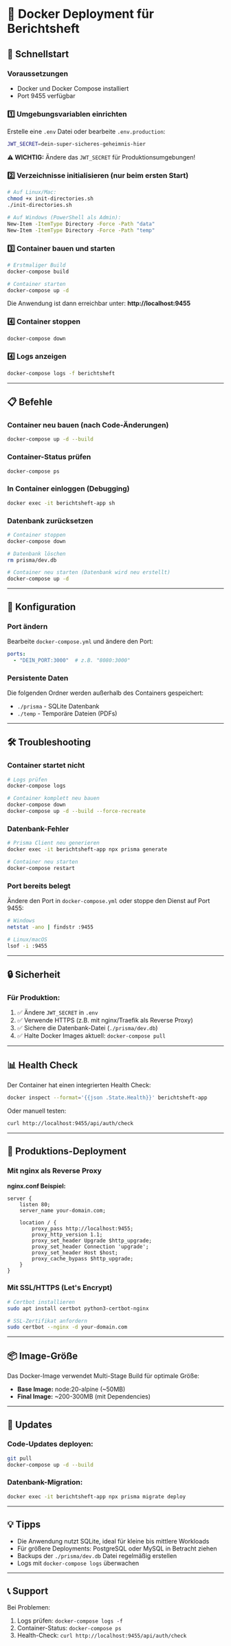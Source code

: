 # 🐳 Docker Deployment für Berichtsheft

## 🚀 Schnellstart

### Voraussetzungen
- Docker und Docker Compose installiert
- Port 9455 verfügbar

### 1️⃣ Umgebungsvariablen einrichten

Erstelle eine `.env` Datei oder bearbeite `.env.production`:

```bash
JWT_SECRET=dein-super-sicheres-geheimnis-hier
```

**⚠️ WICHTIG:** Ändere das `JWT_SECRET` für Produktionsumgebungen!

### 2️⃣ Verzeichnisse initialisieren (nur beim ersten Start)

```bash
# Auf Linux/Mac:
chmod +x init-directories.sh
./init-directories.sh

# Auf Windows (PowerShell als Admin):
New-Item -ItemType Directory -Force -Path "data"
New-Item -ItemType Directory -Force -Path "temp"
```

### 3️⃣ Container bauen und starten

```bash
# Erstmaliger Build
docker-compose build

# Container starten
docker-compose up -d
```

Die Anwendung ist dann erreichbar unter: **http://localhost:9455**

### 4️⃣ Container stoppen

```bash
docker-compose down
```

### 4️⃣ Logs anzeigen

```bash
docker-compose logs -f berichtsheft
```

---

## 📋 Befehle

### Container neu bauen (nach Code-Änderungen)
```bash
docker-compose up -d --build
```

### Container-Status prüfen
```bash
docker-compose ps
```

### In Container einloggen (Debugging)
```bash
docker exec -it berichtsheft-app sh
```

### Datenbank zurücksetzen
```bash
# Container stoppen
docker-compose down

# Datenbank löschen
rm prisma/dev.db

# Container neu starten (Datenbank wird neu erstellt)
docker-compose up -d
```

---

## 🔧 Konfiguration

### Port ändern
Bearbeite `docker-compose.yml` und ändere den Port:
```yaml
ports:
  - "DEIN_PORT:3000"  # z.B. "8080:3000"
```

### Persistente Daten
Die folgenden Ordner werden außerhalb des Containers gespeichert:
- `./prisma` - SQLite Datenbank
- `./temp` - Temporäre Dateien (PDFs)

---

## 🛠️ Troubleshooting

### Container startet nicht
```bash
# Logs prüfen
docker-compose logs

# Container komplett neu bauen
docker-compose down
docker-compose up -d --build --force-recreate
```

### Datenbank-Fehler
```bash
# Prisma Client neu generieren
docker exec -it berichtsheft-app npx prisma generate

# Container neu starten
docker-compose restart
```

### Port bereits belegt
Ändere den Port in `docker-compose.yml` oder stoppe den Dienst auf Port 9455:
```bash
# Windows
netstat -ano | findstr :9455

# Linux/macOS
lsof -i :9455
```

---

## 🔒 Sicherheit

### Für Produktion:
1. ✅ Ändere `JWT_SECRET` in `.env`
2. ✅ Verwende HTTPS (z.B. mit nginx/Traefik als Reverse Proxy)
3. ✅ Sichere die Datenbank-Datei (`./prisma/dev.db`)
4. ✅ Halte Docker Images aktuell: `docker-compose pull`

---

## 📊 Health Check

Der Container hat einen integrierten Health Check:
```bash
docker inspect --format='{{json .State.Health}}' berichtsheft-app
```

Oder manuell testen:
```bash
curl http://localhost:9455/api/auth/check
```

---

## 🎯 Produktions-Deployment

### Mit nginx als Reverse Proxy

**nginx.conf Beispiel:**
```nginx
server {
    listen 80;
    server_name your-domain.com;

    location / {
        proxy_pass http://localhost:9455;
        proxy_http_version 1.1;
        proxy_set_header Upgrade $http_upgrade;
        proxy_set_header Connection 'upgrade';
        proxy_set_header Host $host;
        proxy_cache_bypass $http_upgrade;
    }
}
```

### Mit SSL/HTTPS (Let's Encrypt)
```bash
# Certbot installieren
sudo apt install certbot python3-certbot-nginx

# SSL-Zertifikat anfordern
sudo certbot --nginx -d your-domain.com
```

---

## 📦 Image-Größe

Das Docker-Image verwendet Multi-Stage Build für optimale Größe:
- **Base Image:** node:20-alpine (~50MB)
- **Final Image:** ~200-300MB (mit Dependencies)

---

## 🔄 Updates

### Code-Updates deployen:
```bash
git pull
docker-compose up -d --build
```

### Datenbank-Migration:
```bash
docker exec -it berichtsheft-app npx prisma migrate deploy
```

---

## 💡 Tipps

- Die Anwendung nutzt SQLite, ideal für kleine bis mittlere Workloads
- Für größere Deployments: PostgreSQL oder MySQL in Betracht ziehen
- Backups der `./prisma/dev.db` Datei regelmäßig erstellen
- Logs mit `docker-compose logs` überwachen

---

## 📞 Support

Bei Problemen:
1. Logs prüfen: `docker-compose logs -f`
2. Container-Status: `docker-compose ps`
3. Health-Check: `curl http://localhost:9455/api/auth/check`
